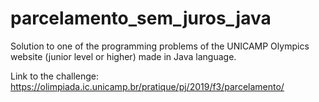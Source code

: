 # parcelamento_sem_juros_java

Solution to one of the programming problems of the UNICAMP Olympics website (junior level or higher) made in Java language. 

Link to the challenge: https://olimpiada.ic.unicamp.br/pratique/pj/2019/f3/parcelamento/
